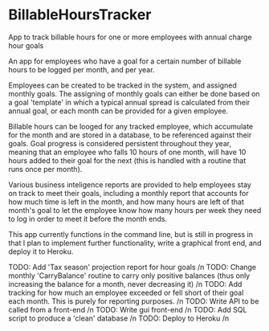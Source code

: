 # BillableHoursTracker
App to track billable hours for one or more employees with annual charge hour goals

An app for employees who have a goal for a certain number of billable hours to be logged per month, and per year.

Employees can be created to be tracked in the system, and assigned monthly goals. The assigning of monthly goals can either be done based on a goal 'template' in which a typical annual spread is calculated from their annual goal, or each month can be provided for a given employee.

Billable hours can be looged for any tracked employee, which accumulate for the month and are stored in a database, to be referenced against their goals.
Goal progress is considered persistent throughout they year, meaning that an employee who falls 10 hours of one month, will have 10 hours added to their goal for the next (this is handled with a routine that runs once per month).

Various business inteligence reports are provided to help employees stay on track to meet their goals, including a monthly report that accounts for how much time is left in the month, and how many hours are left of that month's goal to let the employee know how many hours per week they need to log in order to meet it before the month ends. 

This app currently functions in the command line, but is still in progress in that I plan to implement further functionality, write a graphical front end, and deploy it to Heroku. 




TODO: Add 'Tax season' projection report for hour goals /n
TODO: Change monthly 'CarryBalance' routine to carry only positive balances (thus only increasing the balance for a month, never decreasing it) /n
TODO: Add tracking for how much an employee exceeded or fell short of their goal each month. This is purely for reporting purposes. /n
TODO: Write API to be called from a front-end /n
TODO: Write gui front-end /n
TODO: Add SQL script to produce a 'clean' database /n
TODO: Deploy to Heroku /n

